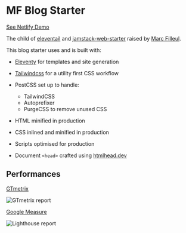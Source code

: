 # MF Blog Starter

[See Netlify Demo](https://mf-blogstarter.netlify.app/)

The child of [eleventail](https://github.com/philhawksworth/eleventail) and [jamstack-web-starter](https://github.com/scottishstoater/jamstack-web-starter) raised by [Marc Filleul](https://www.artisanweb.dev/).

This blog starter uses and is built with:

- [Eleventy](https://11ty.dev) for templates and site generation
- [Tailwindcss](https://tailwindcss.com) for a utility first CSS workflow

- PostCSS set up to handle:

  - TailwindCSS
  - Autoprefixer
  - PurgeCSS to remove unused CSS

- HTML minified in production
- CSS inlined and minified in production
- Scripts optimised for production
- Document `<head>` crafted using [htmlhead.dev](https://htmlhead.dev)

## Performances

[GTmetrix](https://gtmetrix.com/)

![GTmetrix report](https://mf-blogstarter.netlify.app/assets/img/gtmetrix.png)

[Google Measure](https://web.dev/measure/)

![Lighthouse report](https://mf-blogstarter.netlify.app/assets/img/lighthouse.png)
